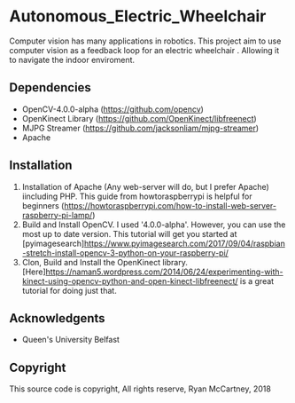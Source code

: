 # Autonomous_Electric_Wheelchair
Computer vision has many applications in robotics. This project aim to use computer vision as a feedback loop for an electric wheelchair . Allowing it to navigate the indoor enviroment.

## Dependencies
* OpenCV-4.0.0-alpha (https://github.com/opencv)
* OpenKinect Library (https://github.com/OpenKinect/libfreenect)
* MJPG Streamer (https://github.com/jacksonliam/mjpg-streamer)
* Apache 


## Installation

1. Installation of Apache (Any web-server will do, but I prefer Apache) iincluding PHP. This guide from howtoraspberrypi is helpful for beginners (https://howtoraspberrypi.com/how-to-install-web-server-raspberry-pi-lamp/)
1. Build and Install OpenCV. I used '4.0.0-alpha'. However, you can use the most up to date version. This tutorial will get you started at [pyimagesearch]https://www.pyimagesearch.com/2017/09/04/raspbian-stretch-install-opencv-3-python-on-your-raspberry-pi/
1. Clon, Build and Install the OpenKinect library. [Here]https://naman5.wordpress.com/2014/06/24/experimenting-with-kinect-using-opencv-python-and-open-kinect-libfreenect/ is a great tutorial for doing just that.

## Acknowledgents
* Queen's University Belfast


## Copyright
This source code is copyright, All rights reserve, Ryan McCartney, 2018



